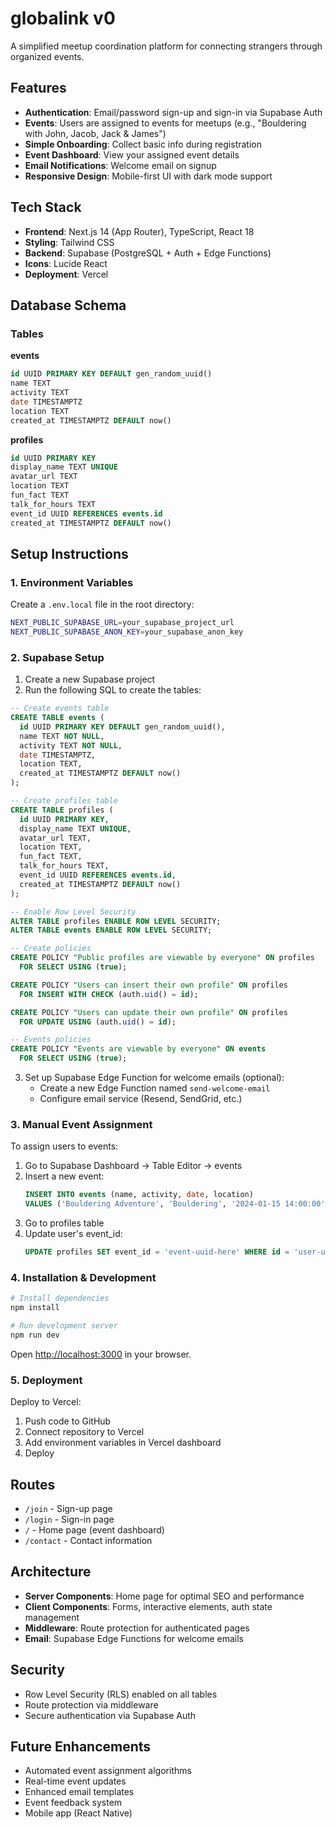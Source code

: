 # globalink v0

A simplified meetup coordination platform for connecting strangers through organized events.

## Features

- **Authentication**: Email/password sign-up and sign-in via Supabase Auth
- **Events**: Users are assigned to events for meetups (e.g., "Bouldering with John, Jacob, Jack & James")
- **Simple Onboarding**: Collect basic info during registration
- **Event Dashboard**: View your assigned event details
- **Email Notifications**: Welcome email on signup
- **Responsive Design**: Mobile-first UI with dark mode support

## Tech Stack

- **Frontend**: Next.js 14 (App Router), TypeScript, React 18
- **Styling**: Tailwind CSS
- **Backend**: Supabase (PostgreSQL + Auth + Edge Functions)
- **Icons**: Lucide React
- **Deployment**: Vercel

## Database Schema

### Tables

**events**
```sql
id UUID PRIMARY KEY DEFAULT gen_random_uuid()
name TEXT
activity TEXT
date TIMESTAMPTZ
location TEXT
created_at TIMESTAMPTZ DEFAULT now()
```

**profiles**
```sql
id UUID PRIMARY KEY
display_name TEXT UNIQUE
avatar_url TEXT
location TEXT
fun_fact TEXT
talk_for_hours TEXT
event_id UUID REFERENCES events.id
created_at TIMESTAMPTZ DEFAULT now()
```

## Setup Instructions

### 1. Environment Variables

Create a `.env.local` file in the root directory:

```bash
NEXT_PUBLIC_SUPABASE_URL=your_supabase_project_url
NEXT_PUBLIC_SUPABASE_ANON_KEY=your_supabase_anon_key
```

### 2. Supabase Setup

1. Create a new Supabase project
2. Run the following SQL to create the tables:

```sql
-- Create events table
CREATE TABLE events (
  id UUID PRIMARY KEY DEFAULT gen_random_uuid(),
  name TEXT NOT NULL,
  activity TEXT NOT NULL,
  date TIMESTAMPTZ,
  location TEXT,
  created_at TIMESTAMPTZ DEFAULT now()
);

-- Create profiles table
CREATE TABLE profiles (
  id UUID PRIMARY KEY,
  display_name TEXT UNIQUE,
  avatar_url TEXT,
  location TEXT,
  fun_fact TEXT,
  talk_for_hours TEXT,
  event_id UUID REFERENCES events.id,
  created_at TIMESTAMPTZ DEFAULT now()
);

-- Enable Row Level Security
ALTER TABLE profiles ENABLE ROW LEVEL SECURITY;
ALTER TABLE events ENABLE ROW LEVEL SECURITY;

-- Create policies
CREATE POLICY "Public profiles are viewable by everyone" ON profiles
  FOR SELECT USING (true);

CREATE POLICY "Users can insert their own profile" ON profiles
  FOR INSERT WITH CHECK (auth.uid() = id);

CREATE POLICY "Users can update their own profile" ON profiles
  FOR UPDATE USING (auth.uid() = id);

-- Events policies
CREATE POLICY "Events are viewable by everyone" ON events
  FOR SELECT USING (true);
```

3. Set up Supabase Edge Function for welcome emails (optional):
   - Create a new Edge Function named `send-welcome-email`
   - Configure email service (Resend, SendGrid, etc.)

### 3. Manual Event Assignment

To assign users to events:

1. Go to Supabase Dashboard → Table Editor → events
2. Insert a new event: 
   ```sql
   INSERT INTO events (name, activity, date, location) 
   VALUES ('Bouldering Adventure', 'Bouldering', '2024-01-15 14:00:00', 'Brooklyn Boulders');
   ```
3. Go to profiles table
4. Update user's event_id: 
   ```sql
   UPDATE profiles SET event_id = 'event-uuid-here' WHERE id = 'user-uuid-here';
   ```

### 4. Installation & Development

```bash
# Install dependencies
npm install

# Run development server
npm run dev
```

Open [http://localhost:3000](http://localhost:3000) in your browser.

### 5. Deployment

Deploy to Vercel:
1. Push code to GitHub
2. Connect repository to Vercel
3. Add environment variables in Vercel dashboard
4. Deploy

## Routes

- `/join` - Sign-up page
- `/login` - Sign-in page  
- `/` - Home page (event dashboard)
- `/contact` - Contact information

## Architecture

- **Server Components**: Home page for optimal SEO and performance
- **Client Components**: Forms, interactive elements, auth state management
- **Middleware**: Route protection for authenticated pages
- **Email**: Supabase Edge Functions for welcome emails

## Security

- Row Level Security (RLS) enabled on all tables
- Route protection via middleware
- Secure authentication via Supabase Auth

## Future Enhancements

- Automated event assignment algorithms
- Real-time event updates
- Enhanced email templates
- Event feedback system
- Mobile app (React Native) 